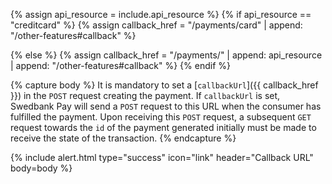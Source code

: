 {% assign api_resource = include.api_resource %}
{% if api_resource == "creditcard" %}
    {% assign callback_href = "/payments/card" | append: "/other-features#callback" %}

{% else %}
    {% assign callback_href = "/payments/" | append: api_resource | append: "/other-features#callback" %}
{% endif %}

{% capture body %}
It is mandatory to set a [`callbackUrl`]({{
callback_href }}) in the `POST` request creating the payment. If `callbackUrl`
is set, Swedbank Pay will send a `POST` request to this URL when the consumer
has fulfilled the payment. Upon receiving this `POST` request, a subsequent
`GET` request towards the `id` of the payment generated initially must be made
to receive the state of the transaction.
{% endcapture %}

{% include alert.html type="success" icon="link" header="Callback URL"
body=body %}
